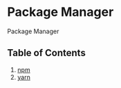 # Package Manager
Package Manager


## Table of Contents

1. [npm](https://github.com/M4steM4/Web-study/tree/master/Package%20Manager/npm)
1. [yarn](https://github.com/M4steM4/Web-study/tree/master/Package%20Manager/yarn)
